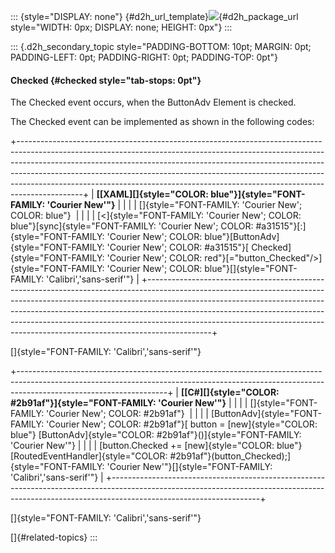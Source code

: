 ::: {style="DISPLAY: none"}
[](ms-xhelp:///?Id=d2h_url_template){#d2h_url_template}![](!package_url!){#d2h_package_url style="WIDTH: 0px; DISPLAY: none; HEIGHT: 0px"}
:::

::: {.d2h_secondary_topic style="PADDING-BOTTOM: 10pt; MARGIN: 0pt; PADDING-LEFT: 0pt; PADDING-RIGHT: 0pt; PADDING-TOP: 0pt"}
#### Checked {#checked style="tab-stops: 0pt"}

The Checked event occurs, when the ButtonAdv Element is checked.

The Checked event can be implemented as shown in the following codes:

+----------------------------------------------------------------------------------------------------------------------------------------------------------------------------------------------------------------------------------------------------------------------------------------------------------------------------------------------------------------------------------------------------------------------+
| **[\[XAML\][]{style="COLOR: blue"}]{style="FONT-FAMILY: 'Courier New'"}**                                                                                                                                                                                                                                                                                                                                            |
|                                                                                                                                                                                                                                                                                                                                                                                                                      |
| []{style="FONT-FAMILY: 'Courier New'; COLOR: blue"}                                                                                                                                                                                                                                                                                                                                                                  |
|                                                                                                                                                                                                                                                                                                                                                                                                                      |
| [\<]{style="FONT-FAMILY: 'Courier New'; COLOR: blue"}[sync]{style="FONT-FAMILY: 'Courier New'; COLOR: #a31515"}[:]{style="FONT-FAMILY: 'Courier New'; COLOR: blue"}[ButtonAdv]{style="FONT-FAMILY: 'Courier New'; COLOR: #a31515"}[ Checked]{style="FONT-FAMILY: 'Courier New'; COLOR: red"}[=\"button_Checked\"/\>]{style="FONT-FAMILY: 'Courier New'; COLOR: blue"}[]{style="FONT-FAMILY: 'Calibri','sans-serif'"} |
+----------------------------------------------------------------------------------------------------------------------------------------------------------------------------------------------------------------------------------------------------------------------------------------------------------------------------------------------------------------------------------------------------------------------+

[]{style="FONT-FAMILY: 'Calibri','sans-serif'"} 

+-------------------------------------------------------------------------------------------------------------------------------------------------------------------------------------------------+
| **[\[C#\][]{style="COLOR: #2b91af"}]{style="FONT-FAMILY: 'Courier New'"}**                                                                                                                      |
|                                                                                                                                                                                                 |
| []{style="FONT-FAMILY: 'Courier New'; COLOR: #2b91af"}                                                                                                                                          |
|                                                                                                                                                                                                 |
| [ButtonAdv]{style="FONT-FAMILY: 'Courier New'; COLOR: #2b91af"}[ button = [new]{style="COLOR: blue"} [ButtonAdv]{style="COLOR: #2b91af"}()]{style="FONT-FAMILY: 'Courier New'"}                 |
|                                                                                                                                                                                                 |
| [button.Checked += [new]{style="COLOR: blue"} [RoutedEventHandler]{style="COLOR: #2b91af"}(button_Checked);]{style="FONT-FAMILY: 'Courier New'"}[]{style="FONT-FAMILY: 'Calibri','sans-serif'"} |
+-------------------------------------------------------------------------------------------------------------------------------------------------------------------------------------------------+

[]{style="FONT-FAMILY: 'Calibri','sans-serif'"} 

[]{#related-topics}
:::
